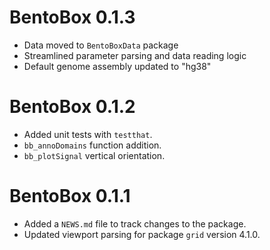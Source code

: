 # BentoBox 0.1.3

* Data moved to `BentoBoxData` package
* Streamlined parameter parsing and data reading logic
* Default genome assembly updated to "hg38"

# BentoBox 0.1.2

* Added unit tests with `testthat`.
* `bb_annoDomains` function addition.
* `bb_plotSignal` vertical orientation.

# BentoBox 0.1.1

* Added a `NEWS.md` file to track changes to the package.
* Updated viewport parsing for package `grid` version 4.1.0.
